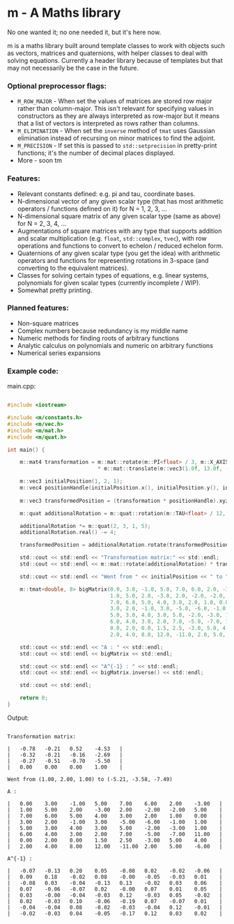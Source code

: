 
# m - A Maths library

No one wanted it; no one needed it, but it's here now.

m is a maths library built around template classes to work with objects such as vectors, matrices and quaternions, with helper classes to deal with solving equations. Currently a header library because of templates but that may not necessarily be the case in the future.

### Optional preprocessor flags:

* `M_ROW_MAJOR` - When set the values of matrices are stored row major rather than column-major. This isn't relevant for specifying values in constructors as they are always interpreted as row-major but it means that a list of vectors is interpreted as rows rather than columns.
* `M_ELIMINATION` - When set the `inverse` method of `tmat` uses Gaussian elimination instead of recursing on minor matrices to find the adjoint.
* `M_PRECISION` - If set this is passed to `std::setprecision` in pretty-print functions; it's the number of decimal places displayed.
* More - soon tm

### Features:

* Relevant constants defined: e.g. pi and tau, coordinate bases.
* N-dimensional vector of any given scalar type (that has most arithmetic operators / functions defined on it) for N = 1, 2, 3, ...
* N-dimensional square matrix of any given scalar type (same as above) for N = 2, 3, 4, ...
* Augmentations of square matrices with any type that supports addition and scalar multiplication (e.g. `float`, `std::complex`, `tvec`), with row operations and functions to convert to echelon / reduced echelon form.
* Quaternions of any given scalar type (you get the idea) with arithmetic operators and functions for representing rotations in 3-space (and converting to the equivalent matrices).
* Classes for solving certain types of equations, e.g. linear systems, polynomials for given scalar types (currently incomplete / WIP).
* Somewhat pretty printing.

### Planned features:

* Non-square matrices
* Complex numbers because redundancy is my middle name
* Numeric methods for finding roots of arbitrary functions
* Analytic calculus on polynomials and numeric on arbitrary functions
* Numerical series expansions

### Example code:

main.cpp:

```c

#include <iostream>

#include <m/constants.h>
#include <m/vec.h>
#include <m/mat.h>
#include <m/quat.h>

int main() {

    m::mat4 transformation = m::mat::rotate(m::PI<float> / 3, m::X_AXIS<float>)
                             * m::mat::translate(m::vec3(1.0f, 13.0f, -2.0f));

    m::vec3 initialPosition(1, 2, 1);
    m::vec4 positionHandle(initialPosition.x(), initialPosition.y(), initialPosition.z(), 1);
    
    m::vec3 transformedPosition = (transformation * positionHandle).xyz();

    m::quat additionalRotation = m::quat::rotation(m::TAU<float> / 12, m::vec3(0.5f, 0.5f, -0.1f));

    additionalRotation *= m::quat(2, 3, 1, 5);
    additionalRotation.real() -= 4;

    transformedPosition = additionalRotation.rotate(transformedPosition);

    std::cout << std::endl << "Transformation matrix:" << std::endl;
    std::cout << std::endl << m::mat::rotate(additionalRotation) * transformation << std::endl;

    std::cout << std::endl << "Went from " << initialPosition << " to " << transformedPosition << std::endl;

    m::tmat<double, 8> bigMatrix(0.0, 3.0, -1.0, 5.0, 7.0, 6.0, 2.0, -3.0,
                                 1.0, 5.0, 2.0, -3.0, 2.0, -2.0, -2.0, 5.0,
                                 7.0, 6.0, 5.0, 4.0, 3.0, 2.0, 1.0, 0.0,
                                 3.0, 2.0, -1.0, 3.0, -5.0, -6.0, -1.0, 1.0,
                                 5.0, 3.0, 4.0, 3.0, 5.0, -2.0, -3.0, 1.0,
                                 6.0, 4.0, 3.0, 2.0, 7.0, -5.0, -7.0, 11.0,
                                 0.0, 2.0, 0.0, 1.5, 2.5, -3.0, 5.0, 4.0,
                                 2.0, 4.0, 8.0, 12.0, -11.0, 2.0, 5.0, -6.0);

    std::cout << std::endl << "A : " << std::endl;
    std::cout << std::endl << bigMatrix << std::endl;

    std::cout << std::endl << "A^{-1} : " << std::endl;
    std::cout << std::endl << bigMatrix.inverse() << std::endl;

    std::cout << std::endl;

    return 0;
}
```

Output:

```

Transformation matrix:

|	-0.78	-0.21	0.52	-4.53	|
|	-0.32	-0.21	-0.16	-2.69	|
|	-0.27	-0.51	-0.70	-5.50	|
|	0.00	0.00	0.00	1.00	|

Went from (1.00, 2.00, 1.00) to (-5.21, -3.58, -7.49)

A : 

|	0.00	3.00	-1.00	5.00	7.00	6.00	2.00	-3.00	|
|	1.00	5.00	2.00	-3.00	2.00	-2.00	-2.00	5.00	|
|	7.00	6.00	5.00	4.00	3.00	2.00	1.00	0.00	|
|	3.00	2.00	-1.00	3.00	-5.00	-6.00	-1.00	1.00	|
|	5.00	3.00	4.00	3.00	5.00	-2.00	-3.00	1.00	|
|	6.00	4.00	3.00	2.00	7.00	-5.00	-7.00	11.00	|
|	0.00	2.00	0.00	1.50	2.50	-3.00	5.00	4.00	|
|	2.00	4.00	8.00	12.00	-11.00	2.00	5.00	-6.00	|

A^{-1} : 

|	-0.07	-0.13	0.20	0.05	-0.08	0.02	-0.02	-0.06	|
|	0.09	0.18	-0.02	0.08	-0.00	-0.05	-0.03	0.01	|
|	-0.08	0.03	-0.04	-0.13	0.13	-0.02	0.03	0.06	|
|	0.07	-0.06	-0.07	0.02	-0.00	0.07	0.01	0.05	|
|	0.03	-0.00	-0.04	-0.03	0.12	-0.03	0.05	-0.02	|
|	0.02	-0.03	0.10	-0.06	-0.19	0.07	-0.07	0.01	|
|	-0.04	-0.04	0.08	-0.02	-0.03	-0.04	0.12	-0.01	|
|	-0.02	-0.03	0.04	-0.05	-0.17	0.12	0.03	0.02	|

```
